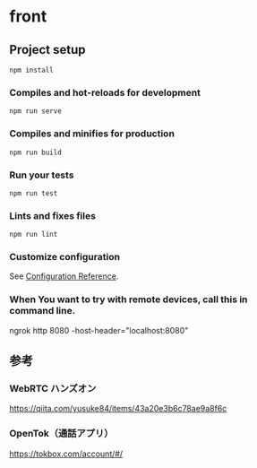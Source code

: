 # front

## Project setup
```
npm install
```

### Compiles and hot-reloads for development
```
npm run serve
```

### Compiles and minifies for production
```
npm run build
```

### Run your tests
```
npm run test
```

### Lints and fixes files
```
npm run lint
```

### Customize configuration
See [Configuration Reference](https://cli.vuejs.org/config/).


### When You want to try with remote devices, call this in command line.
ngrok http 8080 -host-header="localhost:8080"



## 参考

### WebRTC ハンズオン
https://qiita.com/yusuke84/items/43a20e3b6c78ae9a8f6c

### OpenTok（通話アプリ）
https://tokbox.com/account/#/

